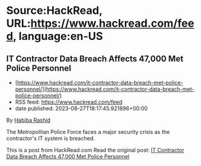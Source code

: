 # Source:HackRead, URL:https://www.hackread.com/feed, language:en-US

## IT Contractor Data Breach Affects 47,000 Met Police Personnel
 - [https://www.hackread.com/it-contractor-data-breach-met-police-personnel/](https://www.hackread.com/it-contractor-data-breach-met-police-personnel/)
 - RSS feed: https://www.hackread.com/feed
 - date published: 2023-08-27T18:17:45.921896+00:00

<p>By <a href="https://www.hackread.com/author/habiba/" rel="nofollow">Habiba Rashid</a></p>
<p>The Metropolitan Police Force faces a major security crisis as the contractor's IT system is breached.</p>
<p>This is a post from HackRead.com Read the original post: <a href="https://www.hackread.com/it-contractor-data-breach-met-police-personnel/" rel="nofollow">IT Contractor Data Breach Affects 47,000 Met Police Personnel</a></p>

